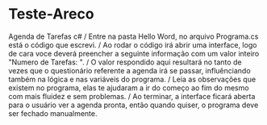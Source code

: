 # Teste-Areco
Agenda de Tarefas c# /
Entre na pasta Hello Word, no arquivo Programa.cs está o código que escrevi. / 
Ao rodar o código irá abrir uma interface, logo de cara voce deverá preencher a seguinte informação com um valor inteiro  "Numero de Tarefas: ". /
O valor respondido aqui resultará no tanto de vezes que o questionário referente a agenda irá se passar, influênciando também na lógica e nas variáveis do programa. /
Leia as observações que existem no programa, elas te ajudaram a ir do começo ao fim do mesmo com mais fluidez e sem problemas. /
Ao terminar, a interface ficará aberta para o usuário ver a agenda pronta, então quando quiser, o programa deve ser fechado manualmente.

